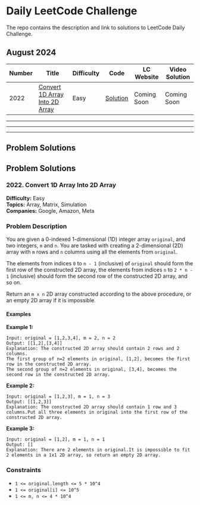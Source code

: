 # Daily LeetCode Challenge

The repo contains the description and link to solutions to LeetCode Daily Challenge.

## August 2024

| Number | Title                                                                  | Difficulty | Code                                                | LC Website  | Video Solution |
| ------ | ---------------------------------------------------------------------- | ---------- | --------------------------------------------------- | ----------- | -------------- |
| 2022   | [Convert 1D Array Into 2D Array](#2022-convert-1d-array-into-2d-array) | Easy       | [Solution](2022.Convert_1D_Array_Into_2D_Array.cpp) | Coming Soon | Coming Soon    |

---

---

---

## Problem Solutions

## Problem Solutions

### 2022. Convert 1D Array Into 2D Array

**Difficulty:** Easy  
**Topics:** Array, Matrix, Simulation  
**Companies:** Google, Amazon, Meta

### Problem Description

You are given a 0-indexed 1-dimensional (1D) integer array `original`, and two integers, `m` and `n`. You are tasked with creating a 2-dimensional (2D) array with `m` rows and `n` columns using all the elements from `original`.

The elements from indices `0` to `n - 1` (inclusive) of `original` should form the first row of the constructed 2D array, the elements from indices `n` to `2 * n - 1` (inclusive) should form the second row of the constructed 2D array, and so on.

Return an `m x n` 2D array constructed according to the above procedure, or an empty 2D array if it is impossible.

#### Examples

**Example 1:**

```text
Input: original = [1,2,3,4], m = 2, n = 2
Output: [[1,2],[3,4]]
Explanation: The constructed 2D array should contain 2 rows and 2 columns.
The first group of n=2 elements in original, [1,2], becomes the first row in the constructed 2D array.
The second group of n=2 elements in original, [3,4], becomes the second row in the constructed 2D array.
```

**Example 2:**

```text
Input: original = [1,2,3], m = 1, n = 3
Output: [[1,2,3]]
Explanation: The constructed 2D array should contain 1 row and 3 columns.Put all three elements in original into the first row of the constructed 2D array.
```

**Example 3:**

```text
Input: original = [1,2], m = 1, n = 1
Output: []
Explanation: There are 2 elements in original.It is impossible to fit 2 elements in a 1x1 2D array, so return an empty 2D array.
```

### Constraints

- `1 <= original.length <= 5 * 10^4`
- `1 <= original[i] <= 10^5`
- `1 <= m, n <= 4 * 10^4`
